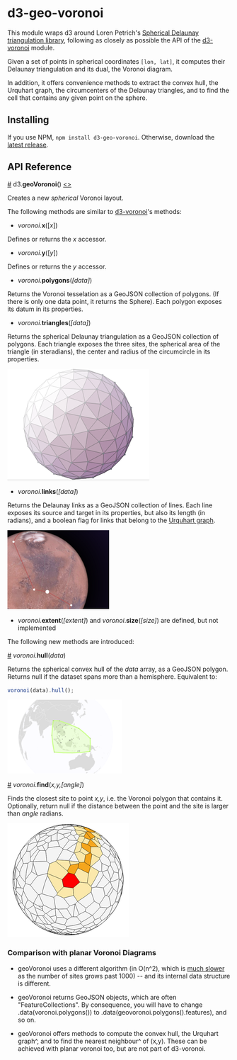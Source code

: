 # d3-geo-voronoi

This module wraps d3 around Loren Petrich's [Spherical Delaunay triangulation library](http://lpetrich.org/Science/GeometryDemo/GeometryDemo_GMap.html), following as closely as possible the API of the [d3-voronoi](https://github.com/d3/d3-voronoi/) module.

Given a set of points in spherical coordinates `[lon, lat]`, it computes their Delaunay triangulation and its dual, the Voronoi diagram.

In addition, it offers convenience methods to extract the convex hull, the Urquhart graph, the circumcenters of the Delaunay triangles, and to find the cell that contains any given point on the sphere.


## Installing

If you use NPM, `npm install d3-geo-voronoi`. Otherwise, download the [latest release](https://github.com/d3/d3-geo-voronoi/releases/latest).


## API Reference

<a href="#geo-voronoi" name="geo-voronoi">#</a> d3.<b>geoVoronoi</b>()
[<>](https://github.com/d3/d3-geo-voronoi/blob/master/src/geoVoronoi.js "Source")

Creates a new *spherical* Voronoi layout.

The following methods are similar to [d3-voronoi](https://github.com/d3/d3-voronoi/)'s methods:

- <i>voronoi</i>.<b>x</b>([<i>x</i>])

Defines or returns the _x_ accessor.

- <i>voronoi</i>.<b>y</b>([<i>y</i>])

Defines or returns the _y_ accessor.

- <i>voronoi</i>.<b>polygons</b>(<i>[data]</i>)

Returns the Voronoi tesselation as a GeoJSON collection of polygons. (If there is only one data point, it returns the Sphere). Each polygon exposes its datum in its properties.

- <i>voronoi</i>.<b>triangles</b>(<i>[data]</i>)

Returns the spherical Delaunay triangulation as a GeoJSON collection of polygons. Each triangle exposes the three sites, the spherical area of the triangle (in steradians), the center and radius of the circumcircle in its properties.

[![](img/geoVoronoiTriangles.png)](http://bl.ocks.org/Fil/955da86d6a935b26d3599ca5e344fb38)

- <i>voronoi</i>.<b>links</b>(<i>[data]</i>)

Returns the Delaunay links as a GeoJSON collection of lines. Each line exposes its source and target in its properties, but also its length (in radians), and a boolean flag for links that belong to the [Urquhart graph](https://en.wikipedia.org/wiki/Urquhart_graph).

[![](img/geoVoronoiMars.png)](http://bl.ocks.org/Fil/1c2f954201523af16280db018ddd90cc)


- <i>voronoi</i>.<b>extent</b>(<i>[extent]</i>) and <i>voronoi</i>.<b>size</b>(<i>[size]</i>) are defined, but not implemented


The following new methods are introduced:

<a name="geo_voronoi_hull" href="#geo_voronoi_hull">#</a> <i>voronoi</i>.<b>hull</b>(<i>data</i>)

Returns the spherical convex hull of the *data* array, as a GeoJSON polygon. Returns null if the dataset spans more than a hemisphere. Equivalent to:

```js
voronoi(data).hull();
```

[![](img/geoVoronoiHull.png)](http://bl.ocks.org/Fil/6a1ed09f6e5648a5451cb130f2b13d20)

<a name="geo_voronoi_find" href="#geo_voronoi_find">#</a> <i>voronoi</i>.<b>find</b>(<i>x,y,[angle]</i>)

Finds the closest site to point *x,y*, i.e. the Voronoi polygon that contains it. Optionally, return null if the distance between the point and the site is larger than *angle* radians.

[![](img/geoVoronoiFind.png)](http://bl.ocks.org/Fil/e94fc45f5ed4dbcc989be1e52b797fdd)



### Comparison with planar Voronoi Diagrams

- geoVoronoi uses a different algorithm (in O(n^2), which is [much slower](https://github.com/Fil/d3-geo-voronoi/issues/1) as the number of sites grows past 1000) -- and its internal data structure is different. 

- geoVoronoi returns GeoJSON objects, which are often "FeatureCollections". By consequence, you will have to change .data(voronoi.polygons()) to .data(geovoronoi.polygons().features), and so on.

- geoVoronoi offers methods to compute the convex hull, the Urquhart graph^, and to find the nearest neighbour^ of (x,y). These can be achieved with planar voronoi too, but are not part of d3-voronoi.

